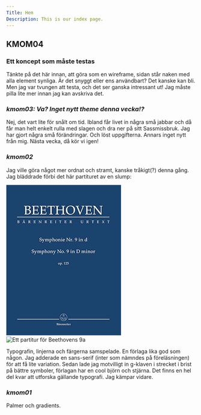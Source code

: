 ```yaml
---
Title: Hem
Description: This is our index page.
---
```


## KMOM04
### Ett koncept som måste testas
Tänkte på det här innan, att göra som en wireframe, sidan står naken med alla element synliga. Är det snyggt eller ens användbart? Det kanske kan bli. Men jag var tvungen att testa, och det ser ganska intressant ut! Jag måste pilla lite mer innan jag kan avskriva det.

### _kmom03: Va? Inget nytt theme denna vecka!?_

Nej, det vart lite för snålt om tid. Ibland får livet in några små jabbar och då får man helt enkelt rulla med slagen och dra ner på sitt Sassmissbruk. Jag har gjort några små förändringar. Och löst uppgifterna. Annars inget nytt från mig.
Nästa vecka, då kör vi igen!

### _kmom02_

Jag ville göra något mer ordnat och stramt, kanske tråkigt(?) denna gång.
Jag bläddrade förbi det här partituret av en slump:
<!--  renders images in p-tags. not cool! -->
![Ett partitur för Beethovens 9a](assets/img/partitur.png "Partitur")
![Ett partitur för Beethovens 9a](image/part1.png?w=400 "Partitur")

Typografin, linjerna och färgerna samspelade. En förlaga lika god som någon.
Jag adderade en sans-serif (inter som nämndes på föreläsningen) för att få lite variation.
Sedan lade jag motvilligt in g-klaven i strecket i brist på bättre symboler, förlagan har en cool björn och stjärna.
Det finns en hel del kvar att utforska gällande typografi. Jag kämpar vidare.

### _kmom01_
Palmer och gradients.
